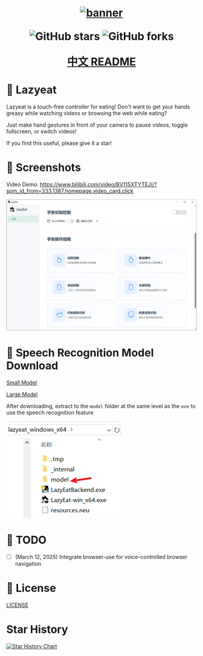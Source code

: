 <h1 align="center">
  <a href="https://github.com/maplelost/lazy-eat/releases">
    <img src="https://github.com/maplelost/lazy-eat/blob/master/public/lazyeat.png?raw=true" width="150" height="150" alt="banner" /><br>
  </a>
<div align="center">

![GitHub stars](https://img.shields.io/github/stars/maplelost/lazyeat)
![GitHub forks](https://img.shields.io/github/forks/maplelost/lazyeat?style=flat)

[中文 README](README.md)
</div>
</h1>

# 🍕 Lazyeat

Lazyeat is a touch-free controller for eating! Don't want to get your hands greasy while watching videos or browsing the web while eating?

Just make hand gestures in front of your camera to pause videos, toggle fullscreen, or switch videos!

If you find this useful, please give it a star!

# 🌠 Screenshots

Video Demo: https://www.bilibili.com/video/BV11SXTYTEJi/?spm_id_from=333.1387.homepage.video_card.click

![img.png](.readme/img.png)

# 📢 Speech Recognition Model Download

[Small Model](https://alphacephei.com/vosk/models/vosk-model-small-cn-0.22.zip)

[Large Model](https://alphacephei.com/vosk/models/vosk-model-cn-0.22.zip)

After downloading, extract to the `model` folder at the same level as the `exe` to use the speech recognition feature

![img.png](.readme/img_model_example.png)

# 📝 TODO

- [ ] (March 12, 2025) Integrate browser-use for voice-controlled browser navigation

[//]: # "# 📚 References"

# 📃 License

[LICENSE](./LICENSE)

# Star History

[![Star History Chart](https://api.star-history.com/svg?repos=maplelost/lazyeat&type=Date)](https://www.star-history.com/#maplelost/lazyeat&Date) 